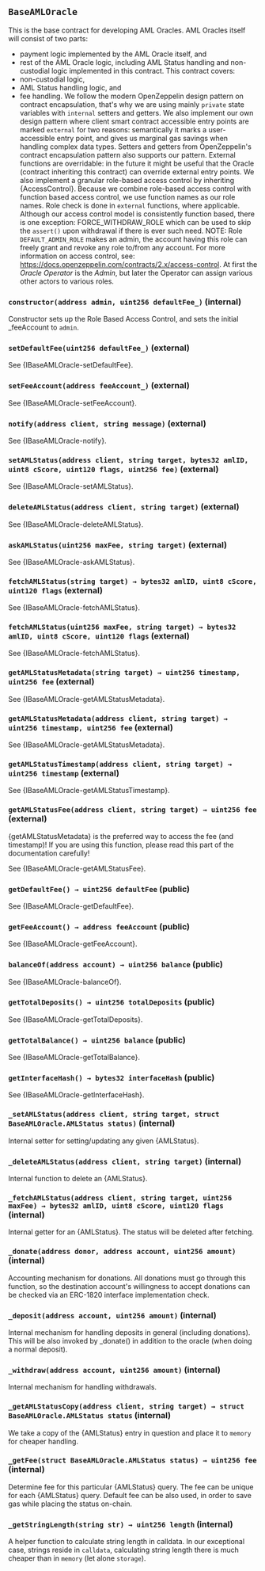 ## `BaseAMLOracle`



This is the base contract for developing AML Oracles. AML Oracles
itself will consist of two parts:
- payment logic implemented by the AML Oracle itself, and
- rest of the AML Oracle logic, including AML Status handling and
non-custodial logic implemented in this contract.
This contract covers:
- non-custodial logic,
- AML Status handling logic, and
- fee handling.
We follow the modern OpenZeppelin design pattern on contract encapsulation,
that's why we are using mainly `private` state variables with `internal`
setters and getters.
We also implement our own design pattern where client smart contract
accessible entry points are marked `external` for two reasons: semantically
it marks a user-accessible entry point, and gives us marginal gas savings
when handling complex data types. Setters and getters from OpenZeppelin's
contract encapsulation pattern also supports our pattern.
External functions are overridable: in the future it might be useful that
the Oracle (contract inheriting this contract) can override external
entry points.
We also implement a granular role-based access control by inheriting
{AccessControl}. Because we combine role-based access control with function
based access control, we use function names as our role names. Role check is
done in `external` functions, where applicable.
Although our access control model is consistently function based, there is
one exception: FORCE_WITHDRAW_ROLE which can be used to skip the `assert()`
upon withdrawal if there is ever such need.
NOTE: Role `DEFAULT_ADMIN_ROLE` makes an admin, the account having this role
can freely grant and revoke any role to/from any account. For more
information on access control, see:
https://docs.openzeppelin.com/contracts/2.x/access-control.
At first the *Oracle Operator* is the *Admin*, but later the Operator can
assign various other actors to various roles.


### `constructor(address admin, uint256 defaultFee_)` (internal)



Constructor sets up the Role Based Access Control, and sets the
initial _feeAccount to `admin`.


### `setDefaultFee(uint256 defaultFee_)` (external)



See {IBaseAMLOracle-setDefaultFee}.

### `setFeeAccount(address feeAccount_)` (external)



See {IBaseAMLOracle-setFeeAccount}.

### `notify(address client, string message)` (external)



See {IBaseAMLOracle-notify}.

### `setAMLStatus(address client, string target, bytes32 amlID, uint8 cScore, uint120 flags, uint256 fee)` (external)



See {IBaseAMLOracle-setAMLStatus}.

### `deleteAMLStatus(address client, string target)` (external)



See {IBaseAMLOracle-deleteAMLStatus}.

### `askAMLStatus(uint256 maxFee, string target)` (external)



See {IBaseAMLOracle-askAMLStatus}.

### `fetchAMLStatus(string target) → bytes32 amlID, uint8 cScore, uint120 flags` (external)



See {IBaseAMLOracle-fetchAMLStatus}.

### `fetchAMLStatus(uint256 maxFee, string target) → bytes32 amlID, uint8 cScore, uint120 flags` (external)



See {IBaseAMLOracle-fetchAMLStatus}.

### `getAMLStatusMetadata(string target) → uint256 timestamp, uint256 fee` (external)



See {IBaseAMLOracle-getAMLStatusMetadata}.

### `getAMLStatusMetadata(address client, string target) → uint256 timestamp, uint256 fee` (external)



See {IBaseAMLOracle-getAMLStatusMetadata}.

### `getAMLStatusTimestamp(address client, string target) → uint256 timestamp` (external)



See {IBaseAMLOracle-getAMLStatusTimestamp}.

### `getAMLStatusFee(address client, string target) → uint256 fee` (external)

{getAMLStatusMetadata} is the preferred way to access the fee
(and timestamp)! If you are using this function, please read this part
of the documentation carefully!


See {IBaseAMLOracle-getAMLStatusFee}.

### `getDefaultFee() → uint256 defaultFee` (public)



See {IBaseAMLOracle-getDefaultFee}.

### `getFeeAccount() → address feeAccount` (public)



See {IBaseAMLOracle-getFeeAccount}.

### `balanceOf(address account) → uint256 balance` (public)



See {IBaseAMLOracle-balanceOf}.

### `getTotalDeposits() → uint256 totalDeposits` (public)



See {IBaseAMLOracle-getTotalDeposits}.

### `getTotalBalance() → uint256 balance` (public)



See {IBaseAMLOracle-getTotalBalance}.

### `getInterfaceHash() → bytes32 interfaceHash` (public)



See {IBaseAMLOracle-getInterfaceHash}.

### `_setAMLStatus(address client, string target, struct BaseAMLOracle.AMLStatus status)` (internal)



Internal setter for setting/updating any given {AMLStatus}.


### `_deleteAMLStatus(address client, string target)` (internal)



Internal function to delete an {AMLStatus}.


### `_fetchAMLStatus(address client, string target, uint256 maxFee) → bytes32 amlID, uint8 cScore, uint120 flags` (internal)



Internal getter for an {AMLStatus}. The status will be deleted
after fetching.


### `_donate(address donor, address account, uint256 amount)` (internal)



Accounting mechanism for donations.
All donations must go through this function, so the destination
account's willingness to accept donations can be checked via an ERC-1820
interface implementation check.


### `_deposit(address account, uint256 amount)` (internal)



Internal mechanism for handling deposits in general (including
donations).
This will be also invoked by _donate() in addition to the oracle (when
doing a normal deposit).


### `_withdraw(address account, uint256 amount)` (internal)



Internal mechanism for handling withdrawals.


### `_getAMLStatusCopy(address client, string target) → struct BaseAMLOracle.AMLStatus status` (internal)



We take a copy of the {AMLStatus} entry in question and place it
to `memory` for cheaper handling.


### `_getFee(struct BaseAMLOracle.AMLStatus status) → uint256 fee` (internal)



Determine fee for this particular {AMLStatus} query.
The fee can be unique for each {AMLStatus} query. Default fee can be
also used, in order to save gas while placing the status on-chain.


### `_getStringLength(string str) → uint256 length` (internal)



A helper function to calculate string length in calldata.
In our exceptional case, strings reside in `calldata`, calculating
string length there is much cheaper than in `memory`
(let alone `storage`).



